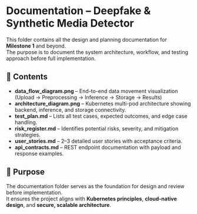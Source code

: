 # Documentation – Deepfake & Synthetic Media Detector

This folder contains all the design and planning documentation for **Milestone 1** and beyond.  
The purpose is to document the system architecture, workflow, and testing approach before full implementation.

## 📁 Contents
- **data_flow_diagram.png** – End-to-end data movement visualization (Upload → Preprocessing → Inference → Storage → Results)
- **architecture_diagram.png** – Kubernetes multi-pod architecture showing backend, inference, and storage connectivity.
- **test_plan.md** – Lists all test cases, expected outcomes, and edge case handling.
- **risk_register.md** – Identifies potential risks, severity, and mitigation strategies.
- **user_stories.md** – 2–3 detailed user stories with acceptance criteria.
- **api_contracts.md** – REST endpoint documentation with payload and response examples.

## 🧭 Purpose
The documentation folder serves as the foundation for design and review before implementation.  
It ensures the project aligns with **Kubernetes principles**, **cloud-native design**, and **secure, scalable architecture**.

